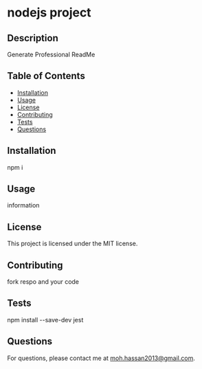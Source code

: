 
# nodejs project

## Description
Generate Professional ReadMe 

## Table of Contents
- [Installation](#installation)
- [Usage](#usage)
- [License](#license)
- [Contributing](#contributing)
- [Tests](#tests)
- [Questions](#questions)

## Installation
npm i

## Usage
information

## License
This project is licensed under the MIT license.

## Contributing
fork respo and your code

## Tests
npm install --save-dev jest

## Questions
For questions, please contact me at moh.hassan2013@gmail.com.
